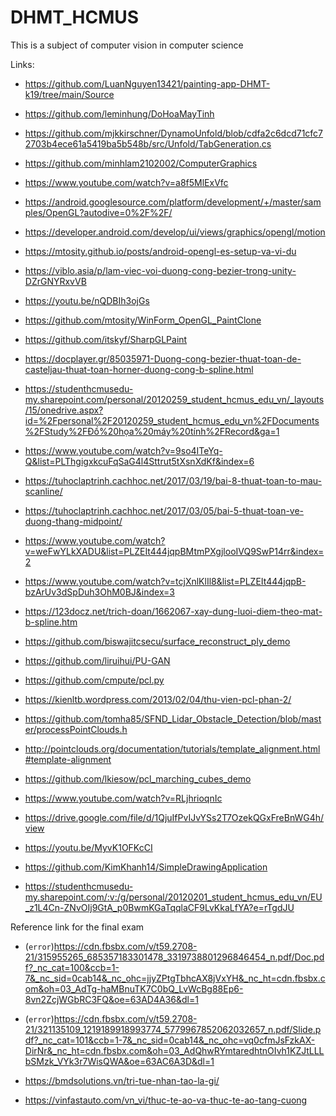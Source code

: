# DHMT_HCMUS
This is a subject of computer vision in computer science

Links:
* https://github.com/LuanNguyen13421/painting-app-DHMT-k19/tree/main/Source

* https://github.com/leminhung/DoHoaMayTinh

* https://github.com/mjkkirschner/DynamoUnfold/blob/cdfa2c6dcd71cfc72703b4ece61a5419ba5b548b/src/Unfold/TabGeneration.cs

* https://github.com/minhlam2102002/ComputerGraphics

* https://www.youtube.com/watch?v=a8f5MlExVfc

* https://android.googlesource.com/platform/development/+/master/samples/OpenGL?autodive=0%2F%2F/

* https://developer.android.com/develop/ui/views/graphics/opengl/motion

* https://mtosity.github.io/posts/android-opengl-es-setup-va-vi-du

* https://viblo.asia/p/lam-viec-voi-duong-cong-bezier-trong-unity-DZrGNYRxvVB

* https://youtu.be/nQDBIh3ojGs

* https://github.com/mtosity/WinForm_OpenGL_PaintClone

* https://github.com/itskyf/SharpGLPaint

* https://docplayer.gr/85035971-Duong-cong-bezier-thuat-toan-de-casteljau-thuat-toan-horner-duong-cong-b-spline.html

* https://studenthcmusedu-my.sharepoint.com/personal/20120259_student_hcmus_edu_vn/_layouts/15/onedrive.aspx?id=%2Fpersonal%2F20120259_student_hcmus_edu_vn%2FDocuments%2FStudy%2FĐồ%20họa%20máy%20tính%2FRecord&ga=1

* https://www.youtube.com/watch?v=9so4ITeYq-Q&list=PLThgigxkcuFqSaG4l4Sttrut5tXsnXdKf&index=6

* https://tuhoclaptrinh.cachhoc.net/2017/03/19/bai-8-thuat-toan-to-mau-scanline/

* https://tuhoclaptrinh.cachhoc.net/2017/03/05/bai-5-thuat-toan-ve-duong-thang-midpoint/

* https://www.youtube.com/watch?v=weFwYLkXADU&list=PLZEIt444jqpBMtmPXgjlooIVQ9SwP14rr&index=2

* https://www.youtube.com/watch?v=tcjXnlKlIl8&list=PLZEIt444jqpB-bzArUv3dSpDuh3OhM0BJ&index=3

* https://123docz.net/trich-doan/1662067-xay-dung-luoi-diem-theo-mat-b-spline.htm

* https://github.com/biswajitcsecu/surface_reconstruct_ply_demo

* https://github.com/liruihui/PU-GAN

* https://github.com/cmpute/pcl.py

* https://kienltb.wordpress.com/2013/02/04/thu-vien-pcl-phan-2/

* https://github.com/tomha85/SFND_Lidar_Obstacle_Detection/blob/master/processPointClouds.h

* http://pointclouds.org/documentation/tutorials/template_alignment.html#template-alignment

* https://github.com/lkiesow/pcl_marching_cubes_demo

* https://www.youtube.com/watch?v=RLjhrioqnIc

* https://drive.google.com/file/d/1QjuIfPvIJvYSs2T7OzekQGxFreBnWG4h/view

* https://youtu.be/MyvK1OFKcCI

* https://github.com/KimKhanh14/SimpleDrawingApplication

* https://studenthcmusedu-my.sharepoint.com/:v:/g/personal/20120201_student_hcmus_edu_vn/EU_z1L4Cn-ZNvOIj9GtA_p0BwmKGaTqqlaCF9LvKkaLfYA?e=rTgdJU


Reference link for the final exam
* (`error`)https://cdn.fbsbx.com/v/t59.2708-21/315955265_685357183301478_3319738801296846454_n.pdf/Doc.pdf?_nc_cat=100&ccb=1-7&_nc_sid=0cab14&_nc_ohc=jjyZPtgTbhcAX8jVxYH&_nc_ht=cdn.fbsbx.com&oh=03_AdTg-haMBnuTK7C0bQ_LvWcBg88Ep6-8vn2ZcjWGbRC3FQ&oe=63AD4A36&dl=1

* (`error`)https://cdn.fbsbx.com/v/t59.2708-21/321135109_1219189918993774_5779967852062032657_n.pdf/Slide.pdf?_nc_cat=101&ccb=1-7&_nc_sid=0cab14&_nc_ohc=vq0cfmJsFzkAX-DirNr&_nc_ht=cdn.fbsbx.com&oh=03_AdQhwRYmtaredhtnOIvh1KZJtLLLbSMzk_VYk3r7WisQWA&oe=63AC6A3D&dl=1

* https://bmdsolutions.vn/tri-tue-nhan-tao-la-gi/

* https://vinfastauto.com/vn_vi/thuc-te-ao-va-thuc-te-ao-tang-cuong
